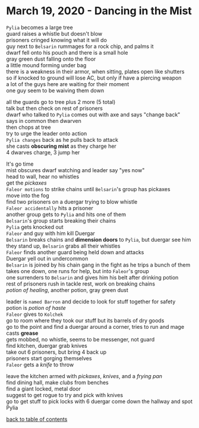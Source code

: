# March 19, 2020 - Dancing in the Mist

`Pylia` becomes a large tree  
guard raises a whistle but doesn't blow  
prisoners cringed knowing what it will do  
guy next to `Belsarin` rummages for a rock chip, and palms it  
dwarf fell onto his pouch and there is a small hole  
gray green dust falling onto the floor  
a little mound forming under bag  
there is a weakness in their armor, when sitting, plates open like shutters  
so if knocked to ground will lose AC, but only if have a piercing weapon  
a lot of the guys here are waiting for their moment  
one guy seem to be waiving them down  

all the guards go to tree plus 2 more (5 total)  
talk but then check on rest of prisoners  
dwarf who talked to `Pylia` comes out with axe and says "change back"  
says in common then dwarven  
then chops at tree  
try to urge the leader onto action  
`Pylia changes` back as he pulls back to attack  
she casts **obscuring mist** as they charge her  
4 dwarves charge, 3 jump her  

It's go time  
mist obscures dwarf watching and leader say "yes now"  
head to wall, hear no whistles  
get the _pickaxes_  
`Faleor motions` to strike chains until `Belsarin`'s group has pickaxes  
move into the fog  
find two prisoners on a duergar trying to blow whistle  
`Faleor accidentally` hits a prisoner  
another group gets to `Pylia` and hits one of them  
`Belsarin`'s group starts breaking their chains  
`Pylia` gets knocked out  
`Faleor` and guy with him kill Duergar  
`Belsarin` breaks chains and **dimension doors** to `Pylia`, but duergar see him  
they stand up, `Belsarin` grabs all their whistles  
`Faleor` finds another guard being held down and attacks  
Duergar yell out in undercommon  
`Belsarin` is joined by his chain gang in the fight as he trips a bunch of them  
takes one down, one runs for help, but into `Faleor`'s group  
one surrenders to `Belsarin` and gives him his belt after drinking potion  
rest of prisoners rush in tackle rest, work on breaking chains  
_potion of healing_, another potion, gray green dust  

leader is `named Barron` and decide to look for stuff together for safety  
potion is _potion of haste_  
`Faleor` gives to `Kolchek`  
go to room where they took our stuff but its barrels of dry goods  
go to the point and find a duergar around a corner, tries to run and mage casts **grease**  
gets mobbed, no whistle, seems to be messenger, not guard  
find kitchen, duergar grab knives  
take out 6 prisoners, but bring 4 back up  
prisoners start gorging themselves  
`Faleor` gets a _knife_ to throw  

leave the kitchen armed with _pickaxes_, _knives_, and a _frying pan_  
find dining hall, make _clubs_ from benches  
find a giant locked, metal door  
suggest to get rogue to try and pick with knives  
go to get stuff to pick locks with 6 duergar come down the hallway and spot Pylia  

[back to table of contents](/sessions/README.md)
